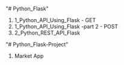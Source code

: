 "# Python_Flask" 
1. 1_Python_API_Using_Flask - GET
2. 1_Python_API_Using_Flask -part 2 - POST
3. 2_Python_REST_API_Flask

"# Python_Flask-Project"
1. Market App